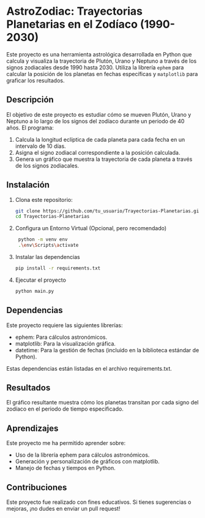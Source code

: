 # AstroZodiac: Trayectorias Planetarias en el Zodíaco (1990-2030)

Este proyecto es una herramienta astrológica desarrollada en Python que calcula y visualiza la trayectoria de Plutón, Urano y Neptuno a través de los signos zodiacales desde 1990 hasta 2030. Utiliza la librería `ephem` para calcular la posición de los planetas en fechas específicas y `matplotlib` para graficar los resultados.

## Descripción

El objetivo de este proyecto es estudiar cómo se mueven Plutón, Urano y Neptuno a lo largo de los signos del zodíaco durante un periodo de 40 años. El programa:
1. Calcula la longitud eclíptica de cada planeta para cada fecha en un intervalo de 10 días.
2. Asigna el signo zodiacal correspondiente a la posición calculada.
3. Genera un gráfico que muestra la trayectoria de cada planeta a través de los signos zodiacales.

## Instalación

1. Clona este repositorio:
   ```bash
   git clone https://github.com/tu_usuario/Trayectorias-Planetarias.git
   cd Trayectorias-Planetarias
   ```

2. Configura un Entorno Virtual (Opcional, pero recomendado)
   ```bash
	python -m venv env
	.\env\Scripts\activate
	```

3. Instalar las dependencias
   ```bash
   pip install -r requirements.txt
   ```

4. Ejecutar el proyecto
	```bash
	python main.py
	```

## Dependencias
Este proyecto requiere las siguientes librerías:

- ephem: Para cálculos astronómicos.
- matplotlib: Para la visualización gráfica.
- datetime: Para la gestión de fechas (incluido en la biblioteca estándar de Python).

Estas dependencias están listadas en el archivo requirements.txt.

## Resultados
El gráfico resultante muestra cómo los planetas transitan por cada signo del zodíaco en el periodo de tiempo especificado.

## Aprendizajes
Este proyecto me ha permitido aprender sobre:

- Uso de la librería ephem para cálculos astronómicos.
- Generación y personalización de gráficos con matplotlib.
- Manejo de fechas y tiempos en Python.

## Contribuciones
Este proyecto fue realizado con fines educativos. Si tienes sugerencias o mejoras, ¡no dudes en enviar un pull request!